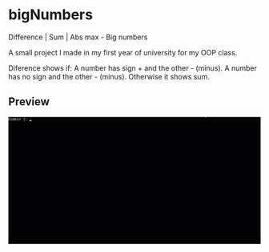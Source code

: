 # bigNumbers
Difference | Sum | Abs max - Big numbers

A small project I made in my first year of university for my OOP class.

Diference shows if:
A number has sign + and the other  - (minus).
A number has no sign and the other - (minus).
Otherwise it shows sum.

## Preview
![alt text](https://raw.githubusercontent.com/1Mihail/bigNumbers/master/Preview.gif)
